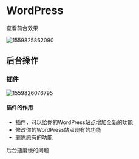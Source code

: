 # WordPress

查看前台效果

![1559825862090](C:\Users\m1896\AppData\Roaming\Typora\typora-user-images\1559825862090.png)



## 后台操作

### 插件

![1559826076795](C:\Users\m1896\AppData\Roaming\Typora\typora-user-images\1559826076795.png)

#### 插件的作用

- 插件，可以给你的WordPress站点增加全新的功能
- 修改你的WordPress站点现有的功能
- 删除原有的功能





后台速度慢的问题







